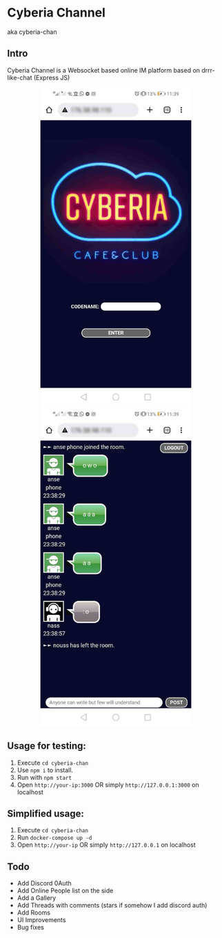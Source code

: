 # Cyberia Channel
aka cyberia-chan

Intro
------
Cyberia Channel is a Websocket based online IM platform based on drrr-like-chat (Express JS)

<p align="center">
  <img src="https://github.com/anas1412/cyberia-chan/blob/main/image1.jpg" width="350" title="image1">
  <img src="https://github.com/anas1412/cyberia-chan/blob/main/image2.jpg" width="350" alt="image2">
</p>



Usage for testing:
-----

1.	Execute `cd cyberia-chan` 
2.	Use `npm i` to install.
3.	Run with `npm start`
4.	Open `http://your-ip:3000` OR simply `http://127.0.0.1:3000` on localhost

Simplified usage:
-----

1.	Execute `cd cyberia-chan` 
2.	Run `docker-compose up -d`
3.	Open `http://your-ip` OR simply `http://127.0.0.1` on localhost

Todo
-----
* Add Discord 0Auth
* Add Online People list on the side
* Add a Gallery
* Add Threads with comments (stars if somehow I add discord auth)
* Add Rooms
* UI Improvements
* Bug fixes
